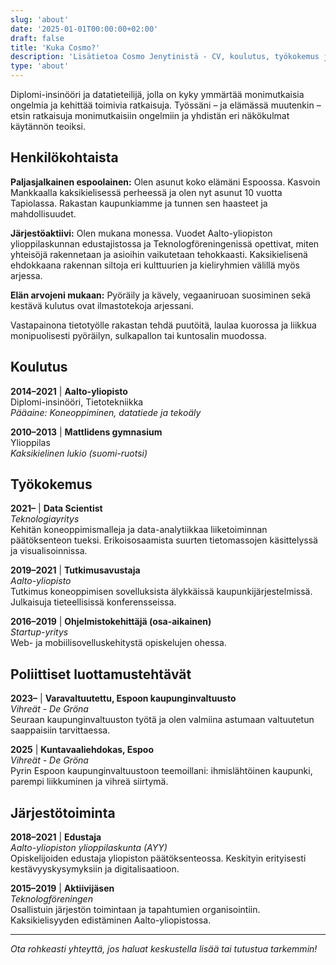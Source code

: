 ```yaml
---
slug: 'about'
date: '2025-01-01T00:00:00+02:00'
draft: false
title: 'Kuka Cosmo?'
description: 'Lisätietoa Cosmo Jenytinistä - CV, koulutus, työkokemus ja poliittiset luottamustehtävät'
type: 'about'
---
```


Diplomi-insinööri ja datatieteilijä, jolla on kyky ymmärtää monimutkaisia ongelmia ja kehittää toimivia ratkaisuja. Työssäni – ja elämässä muutenkin – etsin ratkaisuja monimutkaisiin ongelmiin ja yhdistän eri näkökulmat käytännön teoiksi.

## Henkilökohtaista

**Paljasjalkainen espoolainen:** Olen asunut koko elämäni Espoossa. Kasvoin Mankkaalla kaksikielisessä perheessä ja olen nyt asunut 10 vuotta Tapiolassa. Rakastan kaupunkiamme ja tunnen sen haasteet ja mahdollisuudet.

**Järjestöaktiivi:** Olen mukana monessa. Vuodet Aalto-yliopiston ylioppilaskunnan edustajistossa ja Teknologföreningenissä opettivat, miten yhteisöjä rakennetaan ja asioihin vaikutetaan tehokkaasti. Kaksikielisenä ehdokkaana rakennan siltoja eri kulttuurien ja kieliryhmien välillä myös arjessa.

**Elän arvojeni mukaan:** Pyöräily ja kävely, vegaaniruoan suosiminen sekä kestävä kulutus ovat ilmastotekoja arjessani.

Vastapainona tietotyölle rakastan tehdä puutöitä, laulaa kuorossa ja liikkua monipuolisesti pyöräilyn, sulkapallon tai kuntosalin muodossa.

## Koulutus

**2014–2021** | **Aalto-yliopisto**  
Diplomi-insinööri, Tietotekniikka  
*Pääaine: Koneoppiminen, datatiede ja tekoäly*

**2010–2013** | **Mattlidens gymnasium**  
Ylioppilas  
*Kaksikielinen lukio (suomi-ruotsi)*

## Työkokemus

**2021–** | **Data Scientist**  
*Teknologiayritys*  
Kehitän koneoppimismalleja ja data-analytiikkaa liiketoiminnan päätöksenteon tueksi. Erikoisosaamista suurten tietomassojen käsittelyssä ja visualisoinnissa.

**2019–2021** | **Tutkimusavustaja**  
*Aalto-yliopisto*  
Tutkimus koneoppimisen sovelluksista älykkäissä kaupunkijärjestelmissä. Julkaisuja tieteellisissä konferensseissa.

**2016–2019** | **Ohjelmistokehittäjä (osa-aikainen)**  
*Startup-yritys*  
Web- ja mobiilisovelluskehitystä opiskelujen ohessa.

## Poliittiset luottamustehtävät

**2023–** | **Varavaltuutettu, Espoon kaupunginvaltuusto**  
*Vihreät - De Gröna*  
Seuraan kaupunginvaltuuston työtä ja olen valmiina astumaan valtuutetun saappaisiin tarvittaessa.

**2025** | **Kuntavaaliehdokas, Espoo**  
*Vihreät - De Gröna*  
Pyrin Espoon kaupunginvaltuustoon teemoillani: ihmislähtöinen kaupunki, parempi liikkuminen ja vihreä siirtymä.

## Järjestötoiminta

**2018–2021** | **Edustaja**  
*Aalto-yliopiston ylioppilaskunta (AYY)*  
Opiskelijoiden edustaja yliopiston päätöksenteossa. Keskityin erityisesti kestävyyskysymyksiin ja digitalisaatioon.

**2015–2019** | **Aktiivijäsen**  
*Teknologföreningen*  
Osallistuin järjestön toimintaan ja tapahtumien organisointiin. Kaksikielisyyden edistäminen Aalto-yliopistossa.

---

*Ota rohkeasti yhteyttä, jos haluat keskustella lisää tai tutustua tarkemmin!*
